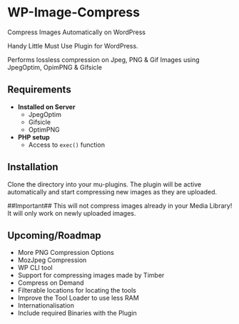 # WP-Image-Compress
Compress Images Automatically on WordPress

Handy Little Must Use Plugin for WordPress.

Performs lossless compression on Jpeg, PNG & Gif Images using JpegOptim, OpimPNG & Gifsicle

## Requirements 
- **Installed on Server**
  - JpegOptim
  - Gifsicle
  - OptimPNG
- **PHP setup**
  - Access to `exec()` function

## Installation
Clone the directory into your mu-plugins.  The plugin will be active automatically and start compressing new images as they are uploaded.  

##Important##
This will not compress images already in your Media Library!  It will only work on newly uploaded images.

## Upcoming/Roadmap
- More PNG Compression Options
- MozJpeg Compression
- WP CLI tool
- Support for compressing images made by Timber
- Compress on Demand
- Filterable locations for locating the tools
- Improve the Tool Loader to use less RAM
- Internationalisation
- Include required Binaries with the Plugin


